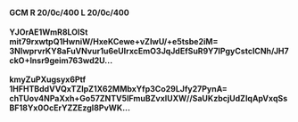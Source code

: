 #### GCM R 20/0c/400 L 20/0c/400
**YJOrAE1WmR8LOISt**<br/>**mit79rxwtpQ1HwniW/HxeKCewe+vZIwU/+e5tsbe2iM=**<br/>**3NIwprvrKY8aFuVNvur1u6eUIrxcEmO3JqJdEfSuR9Y7IPgyCstcICNh/JH7ckO+Insr9geim763wd2U...**<br/><br/>
**kmyZuPXugsyx6Ptf**<br/>**1HFHTBddVVQxTZlpZ1X62MMbxYfp3Co29LJfy27PynA=**<br/>**chTUov4NPaXxh+Go57ZNTV5lFmuBZvxIUXW//SaUKzbcjUdZIqApVxqSsBF18Yx0OcErYZZEzgI8PvWK...**